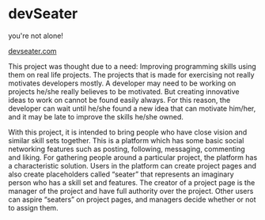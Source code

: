 # devSeater
you're not alone!

[devseater.com](https://devseater.com)

This project was thought due to a need: Improving programming skills using them on real life projects. The projects that is made for exercising not really motivates developers mostly. A developer may need to be working on projects he/she really believes to be motivated. But creating innovative ideas to work on cannot be found easily always. For this reason, the developer can wait until he/she found a new idea that can motivate him/her, and it may be late to improve the skills he/she owned.

With this project, it is intended to bring people who have close vision and similar skill sets together. This is a platform which has some basic social networking features such as posting, following, messaging, commenting and liking. For gathering people around a particular project, the platform has a characteristic solution. Users in the platform can create project pages and also create placeholders called “seater” that represents an imaginary person who has a skill set and features. The creator of a project page is the manager of the project and have full authority over the project. Other users can aspire “seaters” on project pages, and managers decide whether or not to assign them. 
